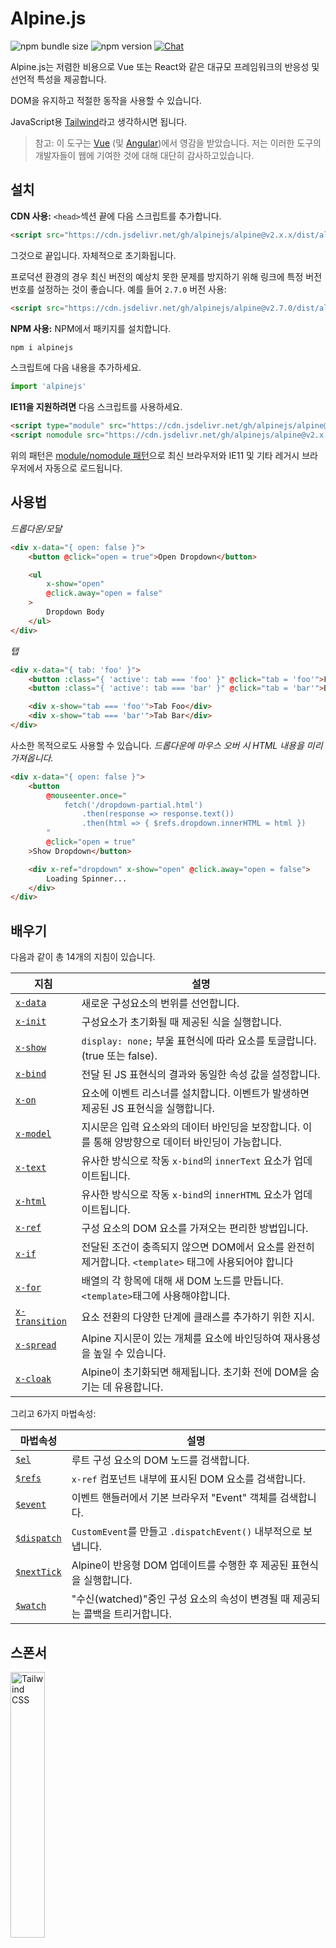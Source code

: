 # Alpine.js

![npm bundle size](https://img.shields.io/bundlephobia/minzip/alpinejs)
![npm version](https://img.shields.io/npm/v/alpinejs)
[![Chat](https://img.shields.io/badge/chat-on%20discord-7289da.svg?sanitize=true)](https://alpinejs.codewithhugo.com/chat/)

Alpine.js는 저렴한 비용으로 Vue 또는 React와 같은 대규모 프레임워크의 반응성 및 선언적 특성을 제공합니다.

DOM을 유지하고 적절한 동작을 사용할 수 있습니다.

JavaScript용 [Tailwind](https://tailwindcss.com/)라고 생각하시면 됩니다.

> 참고: 이 도구는 [Vue](https://vuejs.org/) (및 [Angular](https://angularjs.org/))에서 영감을 받았습니다. 저는 이러한 도구의 개발자들이 웹에 기여한 것에 대해 대단히 감사하고있습니다.


## 설치

**CDN 사용:** `<head>`섹션 끝에 다음 스크립트를 추가합니다.
```html
<script src="https://cdn.jsdelivr.net/gh/alpinejs/alpine@v2.x.x/dist/alpine.min.js" defer></script>
```

그것으로 끝입니다. 자체적으로 초기화됩니다.

프로덕션 환경의 경우 최신 버전의 예상치 못한 문제를 방지하기 위해 링크에 특정 버전 번호를 설정하는 것이 좋습니다.
예를 들어 `2.7.0` 버전 사용:
```html
<script src="https://cdn.jsdelivr.net/gh/alpinejs/alpine@v2.7.0/dist/alpine.min.js" defer></script>
```

**NPM 사용:** NPM에서 패키지를 설치합니다.
```js
npm i alpinejs
```

스크립트에 다음 내용을 추가하세요.
```js
import 'alpinejs'
```

**IE11을 지원하려면** 다음 스크립트를 사용하세요.
```html
<script type="module" src="https://cdn.jsdelivr.net/gh/alpinejs/alpine@v2.x.x/dist/alpine.min.js"></script>
<script nomodule src="https://cdn.jsdelivr.net/gh/alpinejs/alpine@v2.x.x/dist/alpine-ie11.min.js" defer></script>
```

위의 패턴은 [module/nomodule 패턴](https://philipwalton.com/articles/deploying-es2015-code-in-production-today/)으로 최신 브라우저와 IE11 및 기타 레거시 브라우저에서 자동으로 로드됩니다.

## 사용법

*드롭다운/모달*
```html
<div x-data="{ open: false }">
    <button @click="open = true">Open Dropdown</button>

    <ul
        x-show="open"
        @click.away="open = false"
    >
        Dropdown Body
    </ul>
</div>
```

*탭*
```html
<div x-data="{ tab: 'foo' }">
    <button :class="{ 'active': tab === 'foo' }" @click="tab = 'foo'">Foo</button>
    <button :class="{ 'active': tab === 'bar' }" @click="tab = 'bar'">Bar</button>

    <div x-show="tab === 'foo'">Tab Foo</div>
    <div x-show="tab === 'bar'">Tab Bar</div>
</div>
```

사소한 목적으로도 사용할 수 있습니다.
*드롭다운에 마우스 오버 시 HTML 내용을 미리 가져옵니다.*
```html
<div x-data="{ open: false }">
    <button
        @mouseenter.once="
            fetch('/dropdown-partial.html')
                .then(response => response.text())
                .then(html => { $refs.dropdown.innerHTML = html })
        "
        @click="open = true"
    >Show Dropdown</button>

    <div x-ref="dropdown" x-show="open" @click.away="open = false">
        Loading Spinner...
    </div>
</div>
```

## 배우기

다음과 같이 총 14개의 지침이 있습니다.

| 지침 | 설명 |
| --- | --- |
| [`x-data`](#x-data) | 새로운 구성요소의 번위를 선언합니다. |
| [`x-init`](#x-init) | 구성요소가 초기화될 때 제공된 식을 실행합니다. |
| [`x-show`](#x-show) | `display: none;` 부울 표현식에 따라 요소를 토글랍니다. (true 또는 false). |
| [`x-bind`](#x-bind) | 전달 된 JS 표현식의 결과와 동일한 속성 값을 설정합니다. |
| [`x-on`](#x-on) | 요소에 이벤트 리스너를 설치합니다. 이벤트가 발생하면 제공된 JS 표현식을 실행합니다. |
| [`x-model`](#x-model) | 지시문은 입력 요소와의 데이터 바인딩을 보장합니다. 이를 통해 양방향으로 데이터 바인딩이 가능합니다. |
| [`x-text`](#x-text) | 유사한 방식으로 작동 `x-bind`의 `innerText` 요소가 업데이트됩니다. |
| [`x-html`](#x-html) | 유사한 방식으로 작동 `x-bind`의 `innerHTML` 요소가 업데이트됩니다. |
| [`x-ref`](#x-ref) | 구성 요소의 DOM 요소를 가져오는 편리한 방법입니다. |
| [`x-if`](#x-if) | 전달된 조건이 충족되지 않으면 DOM에서 요소를 완전히 제거합니다. `<template>` 태그에 사용되어야 합니다
| [`x-for`](#x-for) | 배열의 각 항목에 대해 새 DOM 노드를 만듭니다. `<template>`태그에 사용해야합니다. |
| [`x-transition`](#x-transition) | 요소 전환의 다양한 단계에 클래스를 추가하기 위한 지시. |
| [`x-spread`](#x-spread) | Alpine 지시문이 있는 개체를 요소에 바인딩하여 재사용성을 높일 수 있습니다. |
| [`x-cloak`](#x-cloak) | Alpine이 초기화되면 해제됩니다. 초기화 전에 DOM을 숨기는 데 유용합니다. |

그리고 6가지 마법속성:

| 마법속성 | 설명 |
| --- | --- |
| [`$el`](#el) | 루트 구성 요소의 DOM 노드를 검색합니다. |
| [`$refs`](#refs) | `x-ref` 컴포넌트 내부에 표시된 DOM 요소를 검색합니다. |
| [`$event`](#event) | 이벤트 핸들러에서 기본 브라우저 "Event" 객체를 검색합니다.  |
| [`$dispatch`](#dispatch) | `CustomEvent`를 만들고 `.dispatchEvent()` 내부적으로 보냅니다. |
| [`$nextTick`](#nexttick) | Alpine이 반응형 DOM 업데이트를 수행한 후 제공된 표현식을 실행합니다. |
| [`$watch`](#watch) | "수신(watched)"중인 구성 요소의 속성이 변경될 때 제공되는 콜백을 트리거합니다. |


## 스폰서

<img width="33%" src="https://refactoringui.nyc3.cdn.digitaloceanspaces.com/tailwind-logo.svg" alt="Tailwind CSS">

**여기에 로고를 등록하고 싶으신가요? [Twitter로 DM을 보내주세요](https://twitter.com/calebporzio)**

## 커뮤니티 프로젝트

* [AlpineJS Weekly Newsletter](https://alpinejs.codewithhugo.com/newsletter/)
* [Spruce (State Management)](https://github.com/ryangjchandler/spruce)
* [Turbolinks Adapter](https://github.com/SimoTod/alpine-turbolinks-adapter)
* [Alpine Magic Helpers](https://github.com/KevinBatdorf/alpine-magic-helpers)
* [Awesome Alpine](https://github.com/ryangjchandler/awesome-alpine)

### 지시어

---

### `x-data`

**예제:** `<div x-data="{ foo: 'bar' }">...</div>`

**구조:** `<div x-data="[object literal]">...</div>`

`x-data` 구성 요소의 새 범위를 선언합니다.  다음 데이터 개체를 사용하여 새 구성 요소를 초기화하도록 프레임워크에 지시합니다.

Vue 컴포넌트의 `data` 속성과 유사합니다.

**컴포넌트 로직 추출**

재사용이 가능한 데이터(동작)를 추출할 수 있습니다.

```html
<div x-data="dropdown()">
    <button x-on:click="open">Open</button>

    <div x-show="isOpen()" x-on:click.away="close">
        // Dropdown
    </div>
</div>

<script>
    function dropdown() {
        return {
            show: false,
            open() { this.show = true },
            close() { this.show = false },
            isOpen() { return this.show === true },
        }
    }
</script>
```

> **번들러 사용자의 경우**, Alpine.js는 전역 범위(`window`)의 함수에만 액세스합니다. 예를 들어 `x-data`를 사용하려면 함수를 `window.dropdown = function () {}`처럼 `window`에 명시적으로 할당해야합니다. (이것은 Webpack, Rollup, Parcel 등의 `함수(function)`를 사용하면 기본적으로 `window`가 아닌 모듈의 범위로 설정되기 때문입니다.)


객체를 분리 사용하여 여러 데이터 객체를 혼합하여 사용할수도 있습니다.

```html
<div x-data="{...dropdown(), ...tabs()}">
```

---

### `x-init`
**예제:** `<div x-data="{ foo: 'bar' }" x-init="foo = 'baz'"></div>`

**구조:** `<div x-data="..." x-init="[expression]"></div>`

`x-init` 구성 요소가 초기화될 때 제공된 식을 실행합니다.

초기 Alpine DOM 업데이트 (예 : VueJS의 `mounted()` 후크 ) 후에 코드를 실행하려면 `x-init` 콜백을 전달할 수 있으며 초기화 후에 실행합니다:

`x-init="() => { // we have access to the post-dom-initialization state here // }"`

---

### `x-show`
**예제:** `<div x-show="open"></div>`

**구조:** `<div x-show="[expression]"></div>`

`x-show` 표현식이 true 또는 false로 결정됨에 따라 요소의 `display: none;` 스타일 속성을 전환합니다.

**x-show.transition**

`x-show.transition`은 `x-show` 보다 더 나은 CSS transition을 제공하는 편리한 API입니다.

```html
<div x-show.transition="open">
    These contents will be transitioned in and out.
</div>
```

| 지침 | 설명 |
| --- | --- |
| `x-show.transition` | A simultaneous fade and scale. (opacity, scale: 0.95, timing-function: cubic-bezier(0.4, 0.0, 0.2, 1), duration-in: 150ms, duration-out: 75ms)
| `x-show.transition.in` | Only transition in. |
| `x-show.transition.out` | Only transition out. |
| `x-show.transition.opacity` | Only use the fade. |
| `x-show.transition.scale` | Only use the scale. |
| `x-show.transition.scale.75` | Customize the CSS scale transform `transform: scale(.75)`. |
| `x-show.transition.duration.200ms` | Sets the "in" transition to 200ms. The out will be set to half that (100ms). |
| `x-show.transition.origin.top.right` | Customize the CSS transform origin `transform-origin: top right`. |
| `x-show.transition.in.duration.200ms.out.duration.50ms` | Different durations for "in" and "out". |

> Note: All of these transition modifiers can be used in conjunction with each other. This is possible (although ridiculous lol): `x-show.transition.in.duration.100ms.origin.top.right.opacity.scale.85.out.duration.200ms.origin.bottom.left.opacity.scale.95`

> Note: `x-show` will wait for any children to finish transitioning out. If you want to bypass this behavior, add the `.immediate` modifer:
```html
<div x-show.immediate="open">
    <div x-show.transition="open">
</div>
```
---

### `x-bind`

> 참고: 조금 더 간단한 구문을 사용할 수 있습니다. ":" syntax: `:type="..."`.

**예제:** `<input x-bind:type="inputType">`

**구조:** `<input x-bind:[attribute]="[expression]">`

`x-bind` JavaScript 표현식의 결과를 속성값으로 설정합니다. 표현식은 component가 가지고 있는 데이터 객체의 모든 키에 접근할 수 있으며, component의 데이터가 변경될 때마다 자동으로 갱신됩니다.

> 참고: 속성 바인딩은 종속성이 업데이트될 때만 업데이트됩니다. Framework는 데이터 변경 사항을 관찰하고 어떤 바인딩이 이를 처리하는지 감지할 수 있을 만큼 똑똑합니다.

**클래스 속성일 경우 `x-bind`**

`x-bind` behaves a little differently when binding to the `class` attribute.

`x-bind` 가 `class` 속성에 바인딩 될 때는 조금 다르게 동작합니다.

클래스의 경우, 키가 클래스 이름이고 값이 부울 표현 식인 객체를 전달하여 해당 클래스 이름의 적용여부를 결정합니다.

예제:
`<div x-bind:class="{ 'hidden': foo }"></div>`

이 예제에서, "hidden" 클래스는 `foo` 데이터 속성값이 `true` 인 경우에만 적용됩니다.

**부울 속성일 경우 `x-bind`**

`x-bind`는 변수를 조건식으로 사용하거나 `true` 또는 `false`로 확인되는 JavaScript 표현식을 사용하여, 값 속성과 동일한 방식으로 부울 속성을 지원합니다.

예제:
```html
<!-- Given: -->
<button x-bind:disabled="myVar">Click me</button>

<!-- When myVar == true: -->
<button disabled="disabled">Click me</button>

<!-- When myVar == false: -->
<button>Click me</button>
```

위 예제에서는 `myVar`의 값이 각각 true 또는 false 인지에 따라 `disabled`속성이 추가 또는 삭제됩니다.

부울 속성은 다음과 같은 속성에 대해 지원됩니다.[HTML specification](https://html.spec.whatwg.org/multipage/indices.html#attributes-3:boolean-attribute), 예 `disabled`, `readonly`, `required`, `checked`, `hidden`, `selected`, `open`, 그 외.

> 참고: `aria-*`와 같이 속성에 대해 보여줄 거짓 상태가 필요한 경우 속성에 바인딩 하는 동안 `.toString()`을 값에 연결합니다. 예: `:aria-expanded="isOpen.toString()"`는 `isOpen`가 `true` 또는 `false`여부에 관계없이 유지됩니다.

**`.camel` 수정자**
**예제:** `<svg x-bind:view-box.camel="viewBox">`

`camel`수정자는 camel 표기법에 해당하는 속성명으로 바인딩 합니다. 위 예제에서 `viewBox`의 값은 `view-box`속성이 아닌 `viewBox` 속성으로 바인딩 됩니다.

---

### `x-on`

> 참고: 조금 더 간단한 구문을 사용할 수 있습니다. "@" syntax: `@click="..."`.

**예제:** `<button x-on:click="foo = 'bar'"></button>`

**구조:** `<button x-on:[event]="[expression]"></button>`

`x-on`은(는) element가 선언된 곳에 이벤트 리스너를 등록합니다. 해당 이벤트가 발생하면 값으로 설정된 자바스크립트 표현식이 실행됩니다.

표현식에서 데이터가 수정되면, 이 데이터와 연관되어 있는 다른 요소의 속성도 업데이트됩니다.
> 참고: 자바스크립트 함수 이름을 지정할 수도 있습니다.

**예제:** `<button x-on:click="myFunction"></button>`

위 예제는 다음코드와 동일합니다: `<button x-on:click="myFunction($event)"></button>`

**`keydown` 수정자**

**예제:** `<input type="text" x-on:keydown.escape="open = false">`

You can specify specific keys to listen for using keydown modifiers appended to the `x-on:keydown` directive. Note that the modifiers are kebab-cased versions of `Event.key` values.

`x-on:keydown` 디렉티브에 keydown 수정자를 사용하여 수신 할 특정 키를 지정할 수 있습니다.

예제: `enter`, `escape`, `arrow-up`, `arrow-down`

> Note: You can also listen for system-modifier key combinations like: `x-on:keydown.cmd.enter="foo"`

> 참고: `x-on:keydown.cmd.enter="foo"`와 같이 시스템 수정자 키 조합을 사용하여 수신할 수 있습니다.

**`.away` 수정자**

**예제:** `<div x-on:click.away="showModal = false"></div>`

`.away`수정자가 있는 경우, 이벤트 핸들러는 자신 자체가 아닌 다른 소스 또는 하위 소스에서 발생할 때 실행됩니다.

이것은 사용자 클릭할 때 드롭다운과 모달을 숨기는데 유용합니다.

**`.prevent` 수정자**
**예제:** `<input type="checkbox" x-on:click.prevent>`

이벤트 리스너에 `.prevent`를 추가하면 트리거된 이벤트에서 `preventDefault`가 호출됩니다. 위 예제에서 이것은 사용자가 체크박스를 클릭할 때, 체크박스가 실제로 선택되지 않음을 의미합니다.

**`.stop` 수정자**
**예제:** `<div x-on:click="foo = 'bar'"><button x-on:click.stop></button></div>`

이벤트 리스너에 `.stop`를 추가하면 트리거된 이벤트에서 `stopPropagation`가 호출됩니다. 위 예제에서 이것은 "클릭" 이벤트가 외부 `<div>`로 버블링되지 않음을 의미합니다. 즉, 사용자가 버튼을 클릭해도 `foo`는 `'bar'`로 설정되지 않습니다.

**`.self` 수정자**
**예제:** `<div? x-on:click.self="foo = 'bar'"><button></button></div?>`

이벤트 리스너에 `.self`를 추가하면 `$event.target`이 요소 자체인 경우에만 이벤트 핸들러가 트리거됩니다. 위 예제에서 이것은 버튼에서 외부 `<div>`로 버블링된 "클릭"이벤트가 핸들러를 실행시키지 **않음**을 의미합니다.

**`.window` 수정자**
**예제:** `< x-on:resize.window="isOpen = window.outerWidth > 768 ? false : open"></div>`

이벤트 리스너에 `.window`를 추가하면 선언된 DOM 노드 대신 전역 윈도우 객체에 리스너가 설정됩니다. 이것은 리사이즈 이벤트와 같이 윈도우에서 무언가 변경될 때 컴포넌트의 상태를 변경하고 싶은 경우 유용합니다. 이 예제에서 우리는 윈도우 너비가 768 픽셀보다 커지면, 모달/드롭다운을 닫고 그렇지 않으면 동일한 상태를 유지합니다

>참고: `window` 대신 `.document` 수정자를 사용하여 `document`에 리스너를 추가 할 수 있습니다.

**`.once` 수정자**
**예제:** `<button x-on:mouseenter.once="fetchSomething()"></button>`

이벤트 리스너에 `.once` 수정자를 추가하면, 리스너가 한 번만 처리됩니다. 이것은 HTML부분 가져오기와 같이 한 번만 수행하려는 작업에 유용합니다.

**`.passive` 수정자**
**예제:** `<button x-on:mousedown.passive="interactive = true"></button>`

이벤트 리스너에 `.passive` 수정자를 추가하면 리스너를 수동적으로 동작하게 만듭니다. 처리 중인 어떤 이벤트에도 `preventDefault()`가 동작하지 않음을 의미합니다. 예를 들어 터치 기기의 스크롤 성능에 도움이 될 수 있습니다.

**`.debounce` 수정자**
**예제:** `<input x-on:input.debounce="fetchSomething()">`

`debounce` 수정자를 사용하면 이벤트 핸들러를 "디바운스" 할 수 있습니다. 즉, 이벤트 핸들러는 마지막 이벤트가 발생한 이후 일정 시간이 지날 때까지 실행되지 않습니다. 핸들러가 호출될 준비가 되면 마지막 핸들러 호출이 실행됩니다.

디바운스의 기본 "대기" 시간은 250 밀리세컨드 입니다.

이를 사용자화 하려면 다음과 같이 사용자 대기 시간을 지정할 수 있습니다:

```
<input x-on:input.debounce.750="fetchSomething()">
<input x-on:input.debounce.750ms="fetchSomething()">
```

**`.camel` 수정자**
**예제:** `<input x-on:event-name.camel="doSomething()">`

`camel` 수정자는 이벤트명과 동등한 카멜 표기법으로 이벤트 리스너를 연결합니다. 위 예제에서 표현식은 요소에서 `eventName` 이벤트가 발생할 때 평가됩니다.

---

### `x-model`
**예제:** `<input type="text" x-model="foo">`

**구조:** `<input type="text" x-model="[data item]">`

`x-model` adds "two-way data binding" to an element. In other words, the value of the input element will be kept in sync with the value of the data item of the component.

`x-model`은 요소에 "양방향 데이터 바인딩"을 추가합니다. 즉, 입력 요소의 값은 컴포넌트 데이터 아이템의 값과 동기화되고 유지됩니다.

> 참고: `x-model`은 text inputs, checkboxes, radio buttons, textareas, selects, 그리고 multiple selects 요소의 변경을 감지하는데 뛰어납니다. 이러한 시나리오에서 [how Vue would](https://vuejs.org/v2/guide/forms.html) 동작해야 합니다.

**`.number` 수정자**
**예제:** `<input x-model.number="age">`

`number`수정자는 input의 값을 숫자로 변환합니다. 만약 값이 유효한 숫자로 분석되지 않으면, 원본 값을 반환합니다.

**`.debounce` 수정자**
**예제:** `<input x-model.debounce="search">`

`debounce` 수정자를 사용하면 값 업데이트에 "debounce"를 추가 할 수 있습니다. 즉, 이벤트 핸들러는 마지막 이벤트가 발생한 이후 일정 시간이 지날 때까지 실행되지 않습니다. 핸들러가 호출될 준비가 되면 마지막 핸들러 호출이 실행됩니다.

디바운스의 기본 "대기" 시간은 250 밀리세컨드 입니다.

이를 사용자화 하려면 다음과 같이 사용자 대기 시간을 지정할 수 있습니다:

```
<input x-model.debounce.750="search">
<input x-model.debounce.750ms="search">
```

---

### `x-text`
**예제:** `<span x-text="foo"></span>`

**구조:** `<span x-text="[expression]"`

`x-text`는 속성값을 업데이트하는 대신 요소의 `innerText`를 업데이트한다는 점을 제외하면,`x-bind`와 유사하게 동작합니다.

---

### `x-html`
**예제:** `<span x-html="foo"></span>`

**구조:** `<span x-html="[expression]"`

`x-html`는 속성값을 업데이트하는 대신 요소의 `innerHTML`을 업데이트한다는 점을 제외하면, `x-bind`와
유사하게 동작합니다.

> :warning: **신뢰성있는 컨텐트에 대해서만 사용하고 사용자 제공 컨텐트에는 절대로 사용하지 마세요** :warning:
>
> 제 3자를 통한 동적 HTML 렌더링은 쉽게 [XSS](https://developer.mozilla.org/en-US/docs/Glossary/Cross-site_scripting)에 취약해질 수 있습니다.

---

### `x-ref`
**예제:** `<div x-ref="foo"></div><button x-on:click="$refs.foo.innerText = 'bar'"></button>`

**구조:** `<div x-ref="[ref name]"></div><button x-on:click="$refs.[ref name].innerText = 'bar'"></button>`

`x-ref`는 컴포넌트의 원시 DOM 요소를 검색하는 편리한 방법을 제공합니다. 요소에 `x-ref`속성을 설정하면 `$refs`라는 객체 내부에서 모든 이벤트 핸들러를 사용할 수 있습니다.

이것은 아이디를 설정하고 모든 곳에서 `document.querySelector`를 사용하는 것에 대한 유용한 대안입니다.

> 참고: 필요하다면 x-ref: `<span :x-ref="item.id"></span>`와 같이 동적으로 값을 바인딩 할 수도 있습니다.

---

### `x-if`
**예제:** `<template x-if="true"><div>Some Element</div></template>`

**구조:** `<template x-if="[expression]"><div>Some Element</div></template>`

`x-show`로 충분하지 않은 경우(`x-show`는 값이 거짓이면 요소를 `display: none`로 설정합니다.)
, `x-if`는 DOM으로 부터 요소를 완전히 삭제할 때 사용할 수 있습니다.

Alpine은 가상 DOM을 사용하지 않기 때문에 `x-if`를 `<template></template>` 태그에 사용하는게 중요합니다. 이러한 구현을 통해 Alpine은 견고함을 유지하고 실제 DOM을 사용하여 마법을 부릴 수 있습니다.

> 참고: `x-if`는 `<template></template>`태그 내에 단일 루트 요소만 가져야 합니다.

> 참고: `svg`에 `template`를 사용할 땐 Alpine.js 가 초기화 되기 전에 실행되도록 [폴리필](https://github.com/alpinejs/alpine/issues/637#issuecomment-654856538)을 추가해야 합니다.

---

### `x-for`
**예제:**
```html
<template x-for="item in items" :key="item">
    <div x-text="item"></div>
</template>
```

> 참고: `:key` 바인딩은 선택사항이지만, 사용하는 것을 적극추천합니다.

`x-for`는 배열의 각 항목에 대해 새로운 DOM 노드를 생성하려는 경우 사용할 수 있습니다. 이것은 일반적인 DOM 요소가 아닌 `template` 태그에 있어야 한다는 것을 제외하면 Vue의 `v-for`와 유사하게 나타나야 합니다.

반복문의 현재 색인에 접근하고 싶다면, 다음 구문을 사용하세요:

```html
<template x-for="(item, index) in items" :key="index">
    <!-- 원한다면 반복문 내부의 "색인"을 참조할 수도 있습니다. -->
    <div x-text="index"></div>
</template>
```

반복문의 배열객체(컬렉션)에 접근하고 싶다면, 다음 구문을 사용하세요:

```html
<template x-for="(item, index, collection) in items" :key="index">
    <!-- 원한다면 반복문 내부의 "컬렉션"을 참조할 수도 있습니다. -->
    <!-- 현재 항목. -->
    <div x-text="item"></div>
    <!-- 위와 동일. -->
    <div x-text="collection[index]"></div>
    <!-- 이전 항목. -->
    <div x-text="collection[index - 1]"></div>
</template>
```

> 참고: `x-for`는 `<template></template>`태그 내에 단일 루트 요소만 가져야 합니다.

> 참고: `svg`에 `template`를 사용할 땐 Alpine.js 가 초기화 되기 전에 실행되도록 [폴리필](https://github.com/alpinejs/alpine/issues/637#issuecomment-654856538)을 추가해야 합니다.

#### `x-for`s 중첩
`x-for`루프를 중첩할 수는 있지만, 이 경우 각 루프를 요소로 감싸야합니다. 예제:

```html
<template x-for="item in items">
    <div>
        <template x-for="subItem in item.subItems">
            <div x-text="subItem"></div>
        </template>
    </div>
</template>
```

#### 범위 내의 반복

Alpine은 `i in n` 구문을 지원하고, 여기서 `n`은 정수이며, 고정된 범위의 요소들을 반복할 수 있습니다.

```html
<template x-for="i in 10">
    <span x-text="i"></span>
</template>
```

---

### `x-transition`
**예제:**
```html
<div
    x-show="open"
    x-transition:enter="transition ease-out duration-300"
    x-transition:enter-start="opacity-0 transform scale-90"
    x-transition:enter-end="opacity-100 transform scale-100"
    x-transition:leave="transition ease-in duration-300"
    x-transition:leave-start="opacity-100 transform scale-100"
    x-transition:leave-end="opacity-0 transform scale-90"
>...</div>
```

```html
<template x-if="open">
    <div
        x-transition:enter="transition ease-out duration-300"
        x-transition:enter-start="opacity-0 transform scale-90"
        x-transition:enter-end="opacity-100 transform scale-100"
        x-transition:leave="transition ease-in duration-300"
        x-transition:leave-start="opacity-100 transform scale-100"
        x-transition:leave-end="opacity-0 transform scale-90"
    >...</div>
</template>
```

> 위 예제는 [Tailwind CSS](https://tailwindcss.com)의 클래스를 사용합니다.

Alpine은 요소의 "숨져진" 상태와 "보여진" 상태 사이의 다양한 단계에 클래스를 적용하기 위해 6가지의 서로 다른 전환 지시자들을 제공합니다. 이 지시자들은 `x-show` 및 `x-if` 모두에서 작동합니다.

이것들은 VueJs의 전환 지시자와 정확히 동일한 동작을 한다. 단, 그들은 조금 다른 더 합리적인 이름을 가지고 있다:

| 지침 | 설명 |
| --- | --- |
| `:enter` | 전체 진입 단계에서 적용됨. |
| `:enter-start` | 요소가 삽입되기 전에 추가되고, 요소가 삽입되고 1 프레임 이후에 삭제됨. |
| `:enter-end` | 요소가 삽입되고 1 프레임 이후에 추가되고(동시에 `enter-start`는 삭제됨) 전환/애니메이션 종료 후 삭제됨.
| `:leave` | 전체 이탈 단계에서 적용됨. |
| `:leave-start` | 이탈 전환이 발생될 때 즉시 추가되고, 1 프레임 후 제거됨. |
| `:leave-end` | 이탈 전환이 발생된 후 1 프레임 후 추가되고(동시에 `leave-start`는 삭제됨) 전환/애니메이션 종료 후 삭제됨.

---

### `x-spread`
**예제:**
```html
<div x-data="dropdown()">
    <button x-spread="trigger">Open Dropdown</button>

    <span x-spread="dialogue">Dropdown Contents</span>
</div>

<script>
    function dropdown() {
        return {
            open: false,
            trigger: {
                ['@click']() {
                    this.open = true
                },
            },
            dialogue: {
                ['x-show']() {
                    return this.open
                },
                ['@click.away']() {
                    this.open = false
                },
            }
        }
    }
</script>
```

`x-spread` allows you to extract an element's Alpine bindings into a reusable object.

The object keys are the directives (Can be any directive including modifiers), and the values are callbacks to be evaluated by Alpine.

> Note: There are a couple of caveats to x-spread:
> - When the directive being "spread" is `x-for`, you should return a normal expression string from the callback. For example: `['x-for']() { return 'item in items' }`.
> - `x-data` and `x-init` can't be used inside a "spread" object.

---

### `x-cloak`
**예제:** `<div x-data="{}" x-cloak></div>`

`x-cloak` attributes are removed from elements when Alpine initializes. This is useful for hiding pre-initialized DOM. It's typical to add the following global style for this to work:

```html
<style>
    [x-cloak] { display: none; }
</style>
```

### Magic Properties

> With the exception of `$el`, magic properties are **not available within `x-data`** as the component isn't initialized yet.

---

### `$el`
**예제:**
```html
<div x-data>
    <button @click="$el.innerHTML = 'foo'">Replace me with "foo"</button>
</div>
```

`$el` is a magic property that can be used to retrieve the root component DOM node.

### `$refs`
**예제:**
```html
<span x-ref="foo"></span>

<button x-on:click="$refs.foo.innerText = 'bar'"></button>
```

`$refs` is a magic property that can be used to retrieve DOM elements marked with `x-ref` inside the component. This is useful when you need to manually manipulate DOM elements.

---

### `$event`
**예제:**
```html
<input x-on:input="alert($event.target.value)">
```

`$event` is a magic property that can be used within an event listener to retrieve the native browser "Event" object.

> Note: The $event property is only available in DOM expressions.

If you need to access $event inside of a JavaScript function you can pass it in directly:

`<button x-on:click="myFunction($event)"></button>`

---

### `$dispatch`
**예제:**
```html
<div @custom-event="console.log($event.detail.foo)">
    <button @click="$dispatch('custom-event', { foo: 'bar' })">
    <!-- When clicked, will console.log "bar" -->
</div>
```

**Note on Event Propagation**

Notice that, because of [event bubbling](https://en.wikipedia.org/wiki/Event_bubbling), when you need to capture events dispatched from nodes that are under the same nesting hierarchy, you'll need to use the [`.window`](https://github.com/alpinejs/alpine#x-on) modifier:

**예제:**

```html
<div x-data>
    <span @custom-event="console.log($event.detail.foo)"></span>
    <button @click="$dispatch('custom-event', { foo: 'bar' })">
<div>
```

> This won't work because when `custom-event` is dispatched, it'll propagate to its common ancestor, the `div`.

**Dispatching to Components**

You can also take advantage of the previous technique to make your components talk to each other:

**예제:**

```html
<div x-data @custom-event.window="console.log($event.detail)"></div>

<button x-data @click="$dispatch('custom-event', 'Hello World!')">
<!-- When clicked, will console.log "Hello World!". -->
```

`$dispatch` is a shortcut for creating a `CustomEvent` and dispatching it using `.dispatchEvent()` internally. There are lots of good use cases for passing data around and between components using custom events. [Read here](https://developer.mozilla.org/en-US/docs/Web/Guide/Events/Creating_and_triggering_events) for more information on the underlying `CustomEvent` system in browsers.

You will notice that any data passed as the second parameter to `$dispatch('some-event', { some: 'data' })`, becomes available through the new events "detail" property: `$event.detail.some`. Attaching custom event data to the `.detail` property is standard practice for `CustomEvent`s in browsers. [Read here](https://developer.mozilla.org/en-US/docs/Web/API/CustomEvent/detail) for more info.

You can also use `$dispatch()` to trigger data updates for `x-model` bindings. For example:

```html
<div x-data="{ foo: 'bar' }">
    <span x-model="foo">
        <button @click="$dispatch('input', 'baz')">
        <!-- After the button is clicked, `x-model` will catch the bubbling "input" event, and update foo to "baz". -->
    </span>
</div>
```

> Note: The $dispatch property is only available in DOM expressions.

If you need to access $dispatch inside of a JavaScript function you can pass it in directly:

`<button x-on:click="myFunction($dispatch)"></button>`

---

### `$nextTick`
**예제:**
```html
<div x-data="{ fruit: 'apple' }">
    <button
        x-on:click="
            fruit = 'pear';
            $nextTick(() => { console.log($event.target.innerText) });
        "
        x-text="fruit"
    ></button>
</div>
```

`$nextTick` is a magic property that allows you to only execute a given expression AFTER Alpine has made its reactive DOM updates. This is useful for times you want to interact with the DOM state AFTER it's reflected any data updates you've made.

---

### `$watch`
**예제:**
```html
<div x-data="{ open: false }" x-init="$watch('open', value => console.log(value))">
    <button @click="open = ! open">Toggle Open</button>
</div>
```

You can "watch" a component property with the `$watch` magic method. In the above example, when the button is clicked and `open` is changed, the provided callback will fire and `console.log` the new value.

## Security
If you find a security vulnerability, please send an email to [calebporzio@gmail.com]().

Alpine relies on a custom implementation using the `Function` object to evaluate its directives. Despite being more secure then `eval()`, its use is prohibited in some environments, such as Google Chrome App, using restrictive Content Security Policy (CSP).

If you use Alpine in a website dealing with sensitive data and requiring [CSP](https://csp.withgoogle.com/docs/strict-csp.html), you need to include `unsafe-eval` in your policy. A robust policy correctly configured will help protecting your users when using personal or financial data.

Since a policy applies to all scripts in your page, it's important that other external libraries included in the website are carefully reviewed to ensure that they are trustworthy and they won't introduce any Cross Site Scripting vulnerability either using the `eval()` function or manipulating the DOM to inject malicious code in your page.

## V3 Roadmap
* Move from `x-ref` to `ref` for Vue parity?
* Add `Alpine.directive()`
* Add `Alpine.component('foo', {...})` (With magic `__init()` method)
* Dispatch Alpine events for "loaded", "transition-start", etc... ([#299](https://github.com/alpinejs/alpine/pull/299)) ?
* Remove "object" (and array) syntax from `x-bind:class="{ 'foo': true }"` ([#236](https://github.com/alpinejs/alpine/pull/236) to add support for object syntax for the `style` attribute)
* Improve `x-for` mutation reactivity ([#165](https://github.com/alpinejs/alpine/pull/165))
* Add "deep watching" support in V3 ([#294](https://github.com/alpinejs/alpine/pull/294))
* Add `$el` shortcut
* Change `@click.away` to `@click.outside`?

## License

Copyright © 2019-2020 Caleb Porzio and contributors

Licensed under the MIT license, see [LICENSE.md](LICENSE.md) for details.
